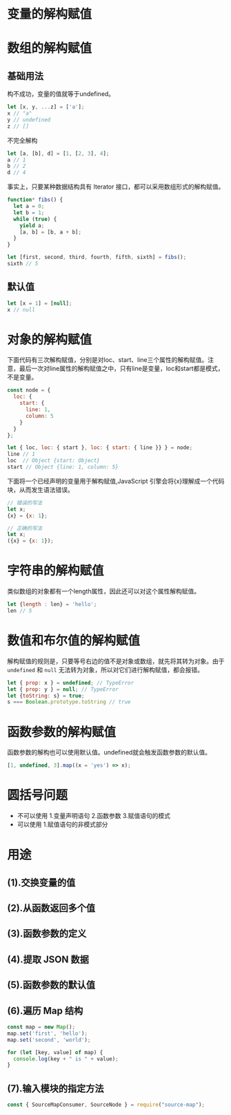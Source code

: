# 变量的解构赋值

# 数组的解构赋值

## 基础用法
构不成功，变量的值就等于undefined。
```js
let [x, y, ...z] = ['a'];
x // "a"
y // undefined
z // []
```

不完全解构
```js
let [a, [b], d] = [1, [2, 3], 4];
a // 1
b // 2
d // 4
```
事实上，只要某种数据结构具有 Iterator 接口，都可以采用数组形式的解构赋值。
```js
function* fibs() {
  let a = 0;
  let b = 1;
  while (true) {
    yield a;
    [a, b] = [b, a + b];
  }
}

let [first, second, third, fourth, fifth, sixth] = fibs();
sixth // 5
```

## 默认值
```js
let [x = 1] = [null];
x // null
```

# 对象的解构赋值
下面代码有三次解构赋值，分别是对loc、start、line三个属性的解构赋值。注意，最后一次对line属性的解构赋值之中，只有line是变量，loc和start都是模式，不是变量。
```js
const node = {
  loc: {
    start: {
      line: 1,
      column: 5
    }
  }
};

let { loc, loc: { start }, loc: { start: { line }} } = node;
line // 1
loc  // Object {start: Object}
start // Object {line: 1, column: 5}
```

下面将一个已经声明的变量用于解构赋值,JavaScript 引擎会将{x}理解成一个代码块，从而发生语法错误。
```js
// 错误的写法
let x;
{x} = {x: 1};

// 正确的写法
let x;
({x} = {x: 1});
```
# 字符串的解构赋值

类似数组的对象都有一个length属性，因此还可以对这个属性解构赋值。
```js
let {length : len} = 'hello';
len // 5
```
# 数值和布尔值的解构赋值
解构赋值的规则是，只要等号右边的值不是对象或数组，就先将其转为对象。由于 `undefined` 和 `null` 无法转为对象，所以对它们进行解构赋值，都会报错。
```js
let { prop: x } = undefined; // TypeError
let { prop: y } = null; // TypeError
let {toString: s} = true;
s === Boolean.prototype.toString // true
```
# 函数参数的解构赋值
函数参数的解构也可以使用默认值。undefined就会触发函数参数的默认值。
```js
[1, undefined, 3].map((x = 'yes') => x);
```
# 圆括号问题
- 不可以使用
1.变量声明语句
2.函数参数
3.赋值语句的模式
- 可以使用
1.赋值语句的非模式部分

# 用途

## (1).交换变量的值

## (2).从函数返回多个值

## (3).函数参数的定义

## (4).提取 JSON 数据

## (5).函数参数的默认值

## (6).遍历 Map 结构
```js
const map = new Map();
map.set('first', 'hello');
map.set('second', 'world');

for (let [key, value] of map) {
  console.log(key + " is " + value);
}
```
## (7).输入模块的指定方法
```js
const { SourceMapConsumer, SourceNode } = require("source-map");
```